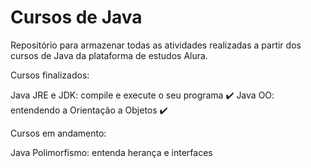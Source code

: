 # Cursos de Java

Repositório para armazenar todas as atividades realizadas a partir dos cursos de Java da plataforma de estudos Alura. 

Cursos finalizados:

Java JRE e JDK: compile e execute o seu programa ✔️
Java OO: entendendo a Orientação a Objetos ✔️

Cursos em andamento: 

Java Polimorfismo: entenda herança e interfaces
